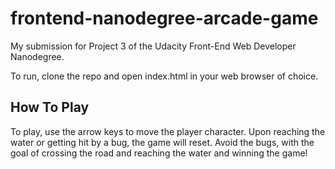 frontend-nanodegree-arcade-game
===============================

My submission for Project 3 of the Udacity Front-End Web Developer Nanodegree.

To run, clone the repo and open index.html in your web browser of choice.

How To Play
-----------

To play, use the arrow keys to move the player character.  Upon reaching the
water or getting hit by a bug, the game will reset.  Avoid the bugs, with the
goal of crossing the road and reaching the water and winning the game!